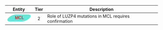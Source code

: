 |Entity|Tier|Description              |
|:----:|:----:|------------------------------|
|![MCL](images/icons/MCL_tier2.png) | 2 | Role of LUZP4 mutations in MCL requires confirmation|
